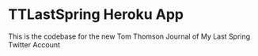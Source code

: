 # TTLastSpring Heroku App

This is the codebase for the new Tom Thomson Journal of My Last Spring Twitter Account